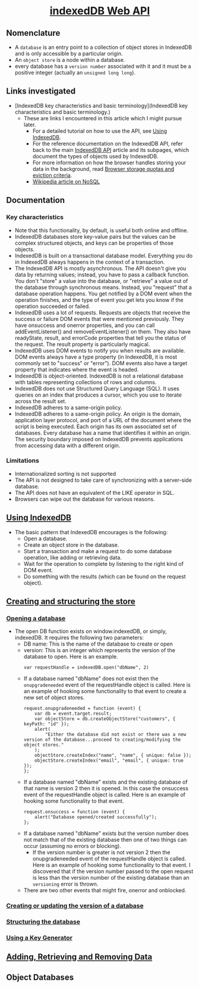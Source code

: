 <h1 align="center"><a href="https://developer.mozilla.org/en-US/docs/Web/API/IndexedDB_API">indexedDB Web API</a></h1>

## Nomenclature

- A `database` is an entry point to a collection of object stores in IndexedDB and is only accessible by a particular origin.
- An `object store` is a node within a database.
- every database has a `version number` associated with it and it must be a positive integer (actually an `unsigned long long`).

## Links investigated

- [IndexedDB key characteristics and basic terminology](IndexedDB key characteristics and basic terminology.)
  - These are links I encountered in this article which I might pursue later.
    - For a detailed tutorial on how to use the API, see [Using IndexedDB](https://developer.mozilla.org/en-US/docs/Web/API/IndexedDB_API/Using_IndexedDB).
    - For the reference documentation on the IndexedDB API, refer back to the main [IndexedDB API](https://developer.mozilla.org/en-US/docs/Web/API/IndexedDB_API) article and its subpages, which document the types of objects used by IndexedDB.
    - For more information on how the browser handles storing your data in the background, read [Browser storage quotas and eviction criteria](https://developer.mozilla.org/en-US/docs/Web/API/Storage_API/Storage_quotas_and_eviction_criteria).
    - [Wikipedia article on NoSQL](https://en.wikipedia.org/wiki/NoSQL)

## Documentation

### Key characteristics

- Note that this functionality, by default, is useful both online and offline.
- IndexedDB databases store key-value pairs but the values can be complex structured objects, and keys can be properties of those objects.
- IndexedDB is built on a transactional database model. Everything you do in IndexedDB always happens in the context of a transaction.
- The IndexedDB API is mostly asynchronous. The API doesn't give you data by returning values; instead, you have to pass a callback function. You don't "store" a value into the database, or "retrieve" a value out of the database through synchronous means. Instead, you "request" that a database operation happens. You get notified by a DOM event when the operation finishes, and the type of event you get lets you know if the operation succeeded or failed.
- IndexedDB uses a lot of requests. Requests are objects that receive the success or failure DOM events that were mentioned previously. They have onsuccess and onerror properties, and you can call addEventListener() and removeEventListener() on them. They also have readyState, result, and errorCode properties that tell you the status of the request. The result property is particularly magical.
- IndexedDB uses DOM events to notify you when results are available. DOM events always have a type property (in IndexedDB, it is most commonly set to "success" or "error"). DOM events also have a target property that indicates where the event is headed.
- IndexedDB is object-oriented. IndexedDB is not a relational database with tables representing collections of rows and columns.
- IndexedDB does not use Structured Query Language (SQL). It uses queries on an index that produces a cursor, which you use to iterate across the result set.
- IndexedDB adheres to a same-origin policy.
- IndexedDB adheres to a same-origin policy. An origin is the domain, application layer protocol, and port of a URL of the document where the script is being executed. Each origin has its own associated set of databases. Every database has a name that identifies it within an origin. The security boundary imposed on IndexedDB prevents applications from accessing data with a different origin.

### Limitations

- Internationalized sorting is not supported
- The API is not designed to take care of synchronizing with a server-side database.
- The API does not have an equivalent of the LIKE operator in SQL.
- Browsers can wipe out the database for various reasons.

## [Using IndexedDB](https://developer.mozilla.org/en-US/docs/Web/API/IndexedDB_API/Using_IndexedDB)

- The basic pattern that IndexedDB encourages is the following:
  - Open a database.
  - Create an object store in the database.
  - Start a transaction and make a request to do some database operation, like adding or retrieving data.
  - Wait for the operation to complete by listening to the right kind of DOM event.
  - Do something with the results (which can be found on the request object).

## [Creating and structuring the store](https://developer.mozilla.org/en-US/docs/Web/API/IndexedDB_API/Using_IndexedDB#creating_and_structuring_the_store)

### [Opening a database](https://developer.mozilla.org/en-US/docs/Web/API/IndexedDB_API/Using_IndexedDB#opening_a_database)

- The open DB function exists on window.indexedDB, or simply, indexedDB. It requires the following two parameters:
  - DB name: This is the name of the database to create or open
  - version: This is an integer which represents the version of the database to open. Here is an example.
    ```
    var requestHandle = indexedDB.open("dbName", 2)
    ```
  - If a database named "dbName" does not exist then the `onupgradeneeded` event of the requestHandle object is called. Here is an example of hooking some functionality to that event to create a new set of object stores.
    ```
    request.onupgradeneeded = function (event) {
        var db = event.target.result;
        var objectStore = db.createObjectStore("customers", { keyPath: "id" });
        alert(
            "Either the database did not exist or there was a new version of the database...proceed to creating/modifying the object stores."
        );
        objectStore.createIndex("name", "name", { unique: false });
        objectStore.createIndex("email", "email", { unique: true });
    };
    ```
  - If a database named "dbName" exists and the existing database of that name is version 2 then it is opened. In this case the onsuccess event of the requestHandle object is called. Here is an example of hooking some functionality to that event.
    ```
    request.onsuccess = function (event) {
        alert("Database opened/created successfully");
    };
    ```
  - If a database named "dbName" exists but the version number does not match that of the existing database then one of two things can occur (assuming no errors or blocking).
    - If the version number is greater is not version 2 then the onupgradeneeded event of the requestHandle object is called. Here is an example of hooking some functionality to that event. I discovered that if the version number passed to the open request is less than the version number of the existing database than an `versioning` error is thrown.
  - There are two other events that might fire, onerror and onblocked.

### [Creating or updating the version of a database](https://developer.mozilla.org/en-US/docs/Web/API/IndexedDB_API/Using_IndexedDB#creating_or_updating_the_version_of_the_database)

### [Structuring the database](https://developer.mozilla.org/en-US/docs/Web/API/IndexedDB_API/Using_IndexedDB#structuring_the_database)

### [Using a Key Generator](https://developer.mozilla.org/en-US/docs/Web/API/IndexedDB_API/Using_IndexedDB#using_a_key_generator)

## [Adding, Retrieving and Removing Data](https://developer.mozilla.org/en-US/docs/Web/API/IndexedDB_API/Using_IndexedDB#adding_retrieving_and_removing_data)

## Object Databases

###
